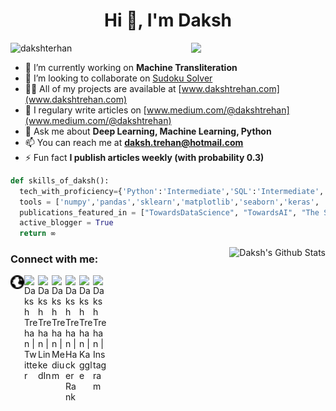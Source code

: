 <h1 align="center">Hi 👋, I'm Daksh</h1>
<img align='right' src="https://s7.gifyu.com/images/WhatsApp-Image-2020-07-14-at-11.34.49-1.gif" width="215">
<p align="left"> <img src="https://komarev.com/ghpvc/?username=dakshterhan" alt="dakshterhan" /> </p>

- 🔭 I’m currently working on **Machine Transliteration**
- 👯 I’m looking to collaborate on [Sudoku Solver ](https://github.com/dakshtrehan/Sudoku-Solver)
- 👨‍💻 All of my projects are available at [www.dakshtrehan.com](www.dakshtrehan.com)
- 📝 I regulary write articles on [www.medium.com/@dakshtrehan](www.medium.com/@dakshtrehan)
- 💬 Ask me about **Deep Learning, Machine Learning, Python**
- 📫 You can reach me at **daksh.trehan@hotmail.com**
- ⚡ Fun fact **I publish articles weekly (with probability 0.3)**

```python
def skills_of_daksh():
  tech_with_proficiency={'Python':'Intermediate','SQL':'Intermediate','Content Writing':'Intermidiate','Tableau':'Beginner'}
  tools = ['numpy','pandas','sklearn','matplotlib','seaborn','keras', 'nlp']
  publications_featured_in = ["TowardsDataScience", "TowardsAI", "The Startup", "DataDrivenInvestor", "Gitconnected"]
  active_blogger = True
  return ∞
```
<img align="right" alt="Daksh's Github Stats" src="https://github-readme-stats.vercel.app/api?username=dakshtrehan&show_icons=true&hide=prs,issues,contribs&count_private=true&theme=radical" />

### Connect with me:

[<img align="left" alt="Daksh Trehan" width="22px" src="https://raw.githubusercontent.com/iconic/open-iconic/master/svg/globe.svg" />](https://www.dakshtrehan.com)
[<img align="left" alt="Daksh Trehan | Twitter" width="22px" src="https://cdn.jsdelivr.net/npm/simple-icons@v3/icons/twitter.svg" />](https://twitter.com/dakshtrehan)
[<img align="left" alt="Daksh Trehan | LinkedIn" width="22px" src="https://cdn.jsdelivr.net/npm/simple-icons@v3/icons/linkedin.svg" />](https://www.linkedin.com/in/dakshtrehan/)
[<img align="left" alt="Daksh Trehan | Medium" width="22px" src="https://cdn3.iconfinder.com/data/icons/social-media-black-white-2/512/BW_Medium_2_glyph_svg-512.png"/>](https://medium.com/@dakshtrehan)
[<img align="left" alt="Daksh Trehan | HackerRank" width="22px" src="https://cdn.jsdelivr.net/npm/simple-icons@3.0.1/icons/hackerrank.svg" alt="dakshtrehan"/>](https://www.hackerrank.com/dakshtrehan)
[<img align="left" alt="Daksh Trehan | Kaggle" width="22px" src="https://cdn.jsdelivr.net/npm/simple-icons@3.4.0/icons/kaggle.svg" />](https://www.kaggle.com/dakshtrehan/)
[<img align="left" alt="Daksh Trehan | Instagram" width="22px" src="https://cdn.jsdelivr.net/npm/simple-icons@v3/icons/instagram.svg" />](https://www.instagram.com/_daksh_trehan_/)
</p>

